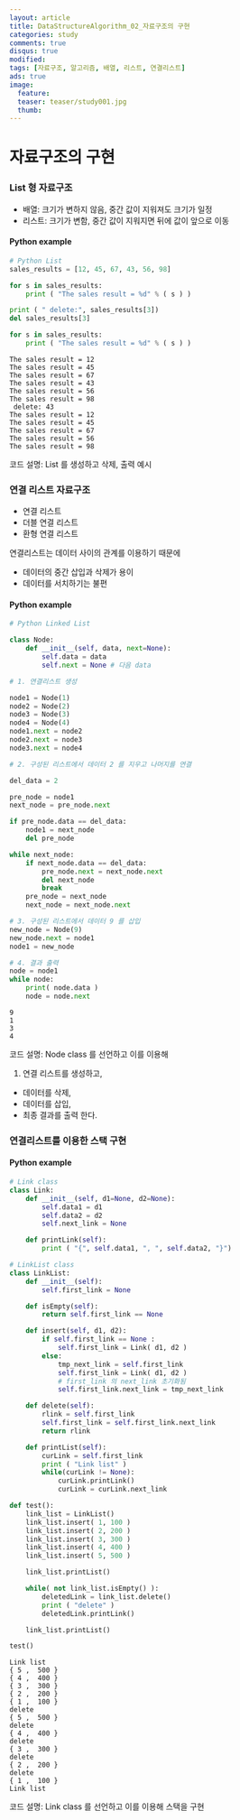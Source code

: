 ```yaml
---
layout: article
title: DataStructureAlgorithm_02_자료구조의 구현
categories: study
comments: true
disqus: true
modified: 
tags: [자료구조, 알고리즘, 배열, 리스트, 연결리스트]
ads: true
image:
  feature:
  teaser: teaser/study001.jpg
  thumb:
---
```


# 자료구조의 구현

### List 형 자료구조
* 배열: 크기가 변하지 않음, 중간 값이 지워져도 크기가 일정
* 리스트: 크기가 변함, 중간 값이 지워지면 뒤에 값이 앞으로 이동

#### Python example

```python
# Python List
sales_results = [12, 45, 67, 43, 56, 98]

for s in sales_results:
    print ( "The sales result = %d" % ( s ) )

print ( " delete:", sales_results[3])
del sales_results[3]

for s in sales_results:
    print ( "The sales result = %d" % ( s ) )

```

    The sales result = 12
    The sales result = 45
    The sales result = 67
    The sales result = 43
    The sales result = 56
    The sales result = 98
     delete: 43
    The sales result = 12
    The sales result = 45
    The sales result = 67
    The sales result = 56
    The sales result = 98


코드 설명: List 를 생성하고 삭제, 출력 예시


### 연결 리스트 자료구조
* 연결 리스트
* 더블 연결 리스트
* 환형 연결 리스트

연결리스트는 데이터 사이의 관계를 이용하기 때문에
* 데이터의 중간 삽입과 삭제가 용이
* 데이터를 서치하기는 불편

#### Python example

```python
# Python Linked List

class Node:
    def __init__(self, data, next=None):
        self.data = data
        self.next = None # 다음 data
```


```python
# 1. 연결리스트 생성

node1 = Node(1)
node2 = Node(2)
node3 = Node(3)
node4 = Node(4)
node1.next = node2
node2.next = node3
node3.next = node4
```

```python
# 2. 구성된 리스트에서 데이터 2 를 지우고 나머지를 연결

del_data = 2

pre_node = node1
next_node = pre_node.next

if pre_node.data == del_data:
    node1 = next_node
    del pre_node

while next_node:
    if next_node.data == del_data:
        pre_node.next = next_node.next
        del next_node
        break
    pre_node = next_node
    next_node = next_node.next
```


```python
# 3. 구성된 리스트에서 데이터 9 를 삽입
new_node = Node(9)
new_node.next = node1
node1 = new_node
```


```python
# 4. 결과 출력
node = node1
while node:
    print( node.data )
    node = node.next

```

    9
    1
    3
    4

코드 설명: Node class 를 선언하고 이를 이용해
  1. 연결 리스트를 생성하고,
  * 데이터를 삭제,
  * 데이터를 삽입,
  * 최종 결과를 출력 한다.


### 연결리스트를 이용한 스택 구현
#### Python example

```python
# Link class
class Link:
    def __init__(self, d1=None, d2=None):
        self.data1 = d1
        self.data2 = d2
        self.next_link = None

    def printLink(self):
        print ( "{", self.data1, ", ", self.data2, "}")

# LinkList class
class LinkList:
    def __init__(self):
        self.first_link = None

    def isEmpty(self):
        return self.first_link == None

    def insert(self, d1, d2):
        if self.first_link == None :
            self.first_link = Link( d1, d2 )
        else:
            tmp_next_link = self.first_link
            self.first_link = Link( d1, d2 )
            # first_link 의 next_link 초기화됨
            self.first_link.next_link = tmp_next_link

    def delete(self):
        rlink = self.first_link
        self.first_link = self.first_link.next_link
        return rlink

    def printList(self):
        curLink = self.first_link
        print ( "Link list" )
        while(curLink != None):
            curLink.printLink()
            curLink = curLink.next_link

def test():
    link_list = LinkList()
    link_list.insert( 1, 100 )
    link_list.insert( 2, 200 )
    link_list.insert( 3, 300 )
    link_list.insert( 4, 400 )
    link_list.insert( 5, 500 )

    link_list.printList()

    while( not link_list.isEmpty() ):
        deletedLink = link_list.delete()
        print ( "delete" )
        deletedLink.printLink()

    link_list.printList()

test()
```

    Link list
    { 5 ,  500 }
    { 4 ,  400 }
    { 3 ,  300 }
    { 2 ,  200 }
    { 1 ,  100 }
    delete
    { 5 ,  500 }
    delete
    { 4 ,  400 }
    delete
    { 3 ,  300 }
    delete
    { 2 ,  200 }
    delete
    { 1 ,  100 }
    Link list

코드 설명: Link class 를 선언하고 이를 이용해 스택을 구현
